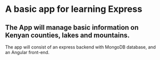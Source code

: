 # A basic app for learning Express

## The App will manage basic information on Kenyan counties, lakes and mountains.
The app will consist of an express backend with MongoDB database, and an Angular front-end.
